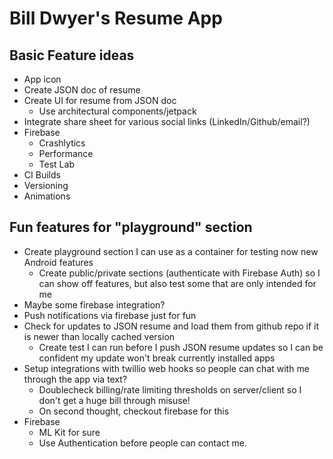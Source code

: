 # Bill Dwyer's Resume App

## Basic Feature ideas

- App icon
- Create JSON doc of resume
- Create UI for resume from JSON doc
  - Use architectural components/jetpack
- Integrate share sheet for various social links (LinkedIn/Github/email?)
- Firebase
  - Crashlytics
  - Performance
  - Test Lab
- CI Builds
- Versioning
- Animations

## Fun features for "playground" section

- Create playground section I can use as a container for testing now new Android features
  - Create public/private sections (authenticate with Firebase Auth) so I can show off features, but also test some that are only intended for me
- Maybe some firebase integration?
- Push notifications via firebase just for fun
- Check for updates to JSON resume and load them from github repo if it is newer than locally cached version
  - Create test I can run before I push JSON resume updates so I can be confident my update won't break currently installed apps
- Setup integrations with twillio web hooks so people can chat with me through the app via text?
  - Doublecheck billing/rate limiting thresholds on server/client so I don't get a huge bill through misuse!
  - On second thought, checkout firebase for this
- Firebase 
  - ML Kit for sure
  - Use Authentication before people can contact me.